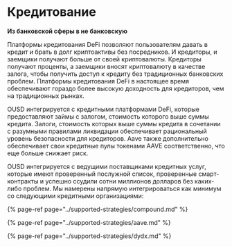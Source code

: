 # Кредитование

**Из банковской сферы в не банковскую**

Платформы кредитования DeFi позволяют пользователям давать в кредит и брать в долг криптоактивы без посредников. И кредиторы, и заемщики получают больше от своей криптовалюты. Кредиторы получают проценты, а заемщики вносят криптовалюту в качестве залога, чтобы получить доступ к кредиту без традиционных банковских проблем. Платформы кредитования DeFi в настоящее время обеспечивают гораздо более высокую доходность для кредиторов, чем на традиционных рынках.

OUSD интегрируется с кредитными платформами DeFi, которые предоставляют займы с залогом, стоимость которого выше суммы кредита. Залоги, стоимость которых выше суммы кредита в сочетании с разумными правилами ликвидации обеспечивает рациональный уровень безопасности для кредиторов. Aave также дополнительно обеспечивает свои кредитные пулы токенами AAVE соответственно, что еще больше снижает риск.

OUSD интегрируется с ведущими поставщиками кредитных услуг, которые имеют проверенный послужной список, проверенные смарт-контракты и успешно ссудили сотни миллионов долларов без каких-либо проблем. Мы намерены напрямую интегрироваться как минимум со следующими кредитными организациями:

{% page-ref page="../supported-strategies/compound.md" %}

{% page-ref page="../supported-strategies/aave.md" %}

{% page-ref page="../supported-strategies/dydx.md" %}











